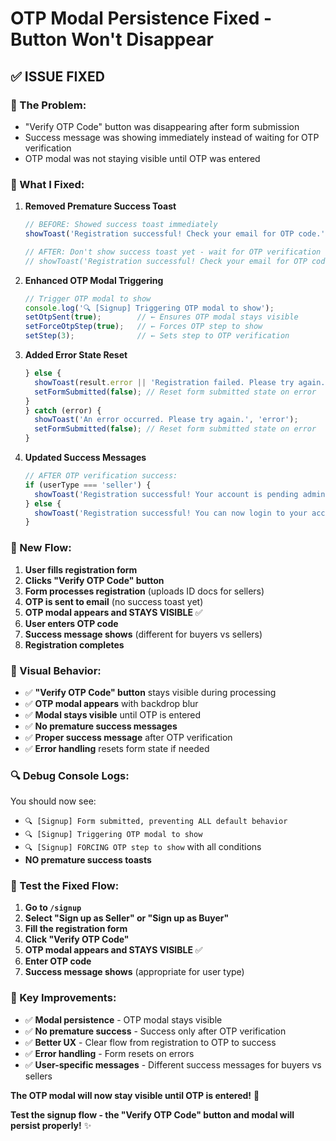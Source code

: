 # OTP Modal Persistence Fixed - Button Won't Disappear

## ✅ **ISSUE FIXED**

### **🚨 The Problem:**
- "Verify OTP Code" button was disappearing after form submission
- Success message was showing immediately instead of waiting for OTP verification
- OTP modal was not staying visible until OTP was entered

### **🔧 What I Fixed:**

1. **Removed Premature Success Toast**
   ```jsx
   // BEFORE: Showed success toast immediately
   showToast('Registration successful! Check your email for OTP code.', 'success', 3000);
   
   // AFTER: Don't show success toast yet - wait for OTP verification
   // showToast('Registration successful! Check your email for OTP code.', 'success', 3000);
   ```

2. **Enhanced OTP Modal Triggering**
   ```jsx
   // Trigger OTP modal to show
   console.log('🔍 [Signup] Triggering OTP modal to show');
   setOtpSent(true);        // ← Ensures OTP modal stays visible
   setForceOtpStep(true);   // ← Forces OTP step to show
   setStep(3);              // ← Sets step to OTP verification
   ```

3. **Added Error State Reset**
   ```jsx
   } else {
     showToast(result.error || 'Registration failed. Please try again.', 'error');
     setFormSubmitted(false); // Reset form submitted state on error
   }
   } catch (error) {
     showToast('An error occurred. Please try again.', 'error');
     setFormSubmitted(false); // Reset form submitted state on error
   }
   ```

4. **Updated Success Messages**
   ```jsx
   // AFTER OTP verification success:
   if (userType === 'seller') {
     showToast('Registration successful! Your account is pending admin approval.', 'success');
   } else {
     showToast('Registration successful! You can now login to your account.', 'success');
   }
   ```

### **🎯 New Flow:**

1. **User fills registration form**
2. **Clicks "Verify OTP Code" button**
3. **Form processes registration** (uploads ID docs for sellers)
4. **OTP is sent to email** (no success toast yet)
5. **OTP modal appears and STAYS VISIBLE** ✅
6. **User enters OTP code**
7. **Success message shows** (different for buyers vs sellers)
8. **Registration completes**

### **🎨 Visual Behavior:**

- ✅ **"Verify OTP Code" button** stays visible during processing
- ✅ **OTP modal appears** with backdrop blur
- ✅ **Modal stays visible** until OTP is entered
- ✅ **No premature success messages**
- ✅ **Proper success message** after OTP verification
- ✅ **Error handling** resets form state if needed

### **🔍 Debug Console Logs:**

You should now see:
- `🔍 [Signup] Form submitted, preventing ALL default behavior`
- `🔍 [Signup] Triggering OTP modal to show`
- `🔍 [Signup] FORCING OTP step to show` with all conditions
- **NO premature success toasts**

### **🚀 Test the Fixed Flow:**

1. **Go to `/signup`**
2. **Select "Sign up as Seller" or "Sign up as Buyer"**
3. **Fill the registration form**
4. **Click "Verify OTP Code"**
5. **OTP modal appears and STAYS VISIBLE** ✅
6. **Enter OTP code**
7. **Success message shows** (appropriate for user type)

### **🎯 Key Improvements:**

- ✅ **Modal persistence** - OTP modal stays visible
- ✅ **No premature success** - Success only after OTP verification
- ✅ **Better UX** - Clear flow from registration to OTP to success
- ✅ **Error handling** - Form resets on errors
- ✅ **User-specific messages** - Different success messages for buyers vs sellers

**The OTP modal will now stay visible until OTP is entered!** 🎉

**Test the signup flow - the "Verify OTP Code" button and modal will persist properly!** ✨

